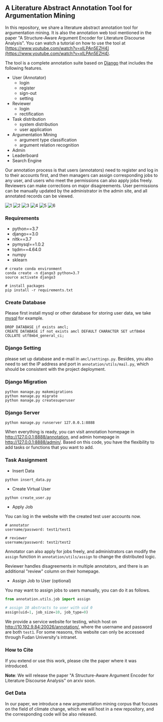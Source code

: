 ## A Literature Abstract Annotation Tool for Argumentation Mining

In this repository, we share a literature abstract annotation tool for argumentation mining. It is also the annotation web tool mentioned in the paper "A Structure-Aware Argument Encoder for Literature Discourse Analysis". You can watch a tutorial on how to use the tool at [https://www.youtube.com/watch?v=xILPAn5EZH4](https://www.youtube.com/watch?v=xILPAn5EZH4).

The tool is a complete annotation suite based on [Django](https://www.djangoproject.com/) that includes the following features. 

- User (Annotator)
  - login
  - register
  - sign-out
  - setting
- Reviewer
  - login
  - rectification
- Task distribution
  - system distribution
  - user application
- Argumentation Mining
  - argument type classification
  - argument relation recognition
- Admin
- Leaderboard
- Search Engine

Our annotation process is that users (annotators) need to register and log in to their accounts first, and then managers can assign corresponding jobs to any user, and users who meet the permissions can also apply jobs freely. Reviewers can make corrections on major disagreements. User permissions can be manually updated by the administrator in the admin site, and all annotated records can be viewed.

![1](static/demo/1.png)
![2](static/demo/2.png)
![3](static/demo/3.png)
![4](static/demo/4.png)
![5](static/demo/5.png)
![6](static/demo/6.png)

### Requirements

- python==3.7
- django==3.0
- nltk==3.7
- pymysql==1.0.2
- tqdm==4.64.0
- numpy
- sklearn

```shell
# create conda environment
conda create -n django3 python=3.7
source activate django3

# install packages
pip install -r requirements.txt
```

### Create Database

Please first install mysql or other database for storing user data, we take [mysql](https://www.mysql.com/) for example.  

```mysql
DROP DATABASE if exists amcl;
CREATE DATABASE if not exists amcl DEFAULT CHARACTER SET utf8mb4 COLLATE utf8mb4_general_ci;
```

### Django Setting

please set up database and e-mail in `amcl/settings.py`. Besides, you also need to set the IP address and port in `annotation/utils/mail.py`, which should be consistent with the project deployment.  

### Django Migration

```shell
python manage.py makemigrations
python manage.py migrate
python manage.py createsuperuser
```

### Django Server

```shell
python manage.py runserver 127.0.0.1:8888
```

When everything is ready, you can visit annotation homepage in http://127.0.0.1:8888/annotation, and admin homepage in http://127.0.0.1:8888/admin/. Based on this code, you have the flexibility to add tasks or functions that you want to add. 

### Task Assignment

- Insert Data

```shell
python insert_data.py
```

- Create Virtual User

```shell
python create_user.py
```

- Apply Job

You can log in the website with the created test user accounts now. 

```
# annotator
username/password: test1/test1

# reviewer
username/password: test2/test2
```

Annotator can also apply for jobs freely, and administrators can modify the `assign` function in `annotation/utils/assign` to change the distributed logic. 

Reviewer handles disagreements in multiple annotators, and there is an additional "review" column on their homepage. 

- Assign Job to User (optional)

You may want to assign jobs to users manually, you can do it as follows.

```python
from annotation.utils.job import assign

# assign 10 abstracts to user with uid 0
assign(uid=1, job_size=10, job_type=0)
```

We provide a service website for testing, which host on http://10.192.9.84:20026/annotation/, where the username and password are both `test1`. For some reasons, this website can only be accessed through Fudan University's intranet. 

### How to Cite

If you extend or use this work, please cite the paper where it was introduced. 

**Note**: We will release the paper "A Structure-Aware Argument Encoder for Literature Discourse Analysis" on arxiv soon.

### Get Data

In our paper, we introduce a new argumentation mining corpus that focuses on the field of climate change, which we will host in a new repository, and the corresponding code will be also released.
